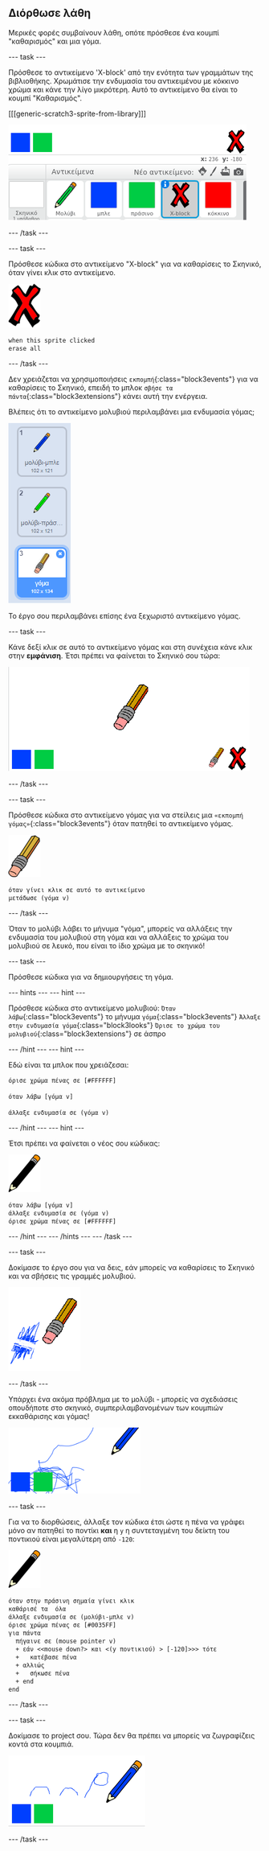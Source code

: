 ## Διόρθωσε λάθη

Μερικές φορές συμβαίνουν λάθη, οπότε πρόσθεσε ένα κουμπί "καθαρισμός" και μια γόμα.

\--- task \---

Πρόσθεσε το αντικείμενο 'X-block' από την ενότητα των γραμμάτων της βιβλιοθήκης. Χρωμάτισε την ενδυμασία του αντικειμένου με κόκκινο χρώμα και κάνε την λίγο μικρότερη. Αυτό το αντικείμενο θα είναι το κουμπί "Καθαρισμός".

[[[generic-scratch3-sprite-from-library]]]

![screenshot](images/paint-x.png)

\--- /task \---

\--- task \---

Πρόσθεσε κώδικα στο αντικείμενο "X-block" για να καθαρίσεις το Σκηνικό, όταν γίνει κλικ στο αντικείμενο.

![σταυρός](images/cross.png)

```blocks3
when this sprite clicked
erase all
```

\--- /task \---

Δεν χρειάζεται να χρησιμοποιήσεις `εκπομπή`{:class="block3events"} για να καθαρίσεις το Σκηνικό, επειδή το μπλοκ `σβήσε τα πάντα`{:class="block3extensions"} κάνει αυτή την ενέργεια.

Βλέπεις ότι το αντικείμενο μολυβιού περιλαμβάνει μια ενδυμασία γόμας;

![screenshot](images/paint-eraser-costume.png)

Το έργο σου περιλαμβάνει επίσης ένα ξεχωριστό αντικείμενο γόμας.

\--- task \---

Κάνε δεξί κλικ σε αυτό το αντικείμενο γόμας και στη συνέχεια κάνε κλικ στην **εμφάνιση**. Έτσι πρέπει να φαίνεται το Σκηνικό σου τώρα:

![screenshot](images/paint-eraser-stage.png)

\--- /task \---

\--- task \---

Πρόσθεσε κώδικα στο αντικείμενο γόμας για να στείλεις μια `«εκπομπή γόμας»`{:class="block3events"} όταν πατηθεί το αντικείμενο γόμας.

![γόμα](images/eraser.png)

```blocks3
όταν γίνει κλικ σε αυτό το αντικείμενο
μετάδωσε (γόμα v)
```

\--- /task \---

Όταν το μολύβι λάβει το μήνυμα "γόμα", μπορείς να αλλάξεις την ενδυμασία του μολυβιού στη γόμα και να αλλάξεις το χρώμα του μολυβιού σε λευκό, που είναι το ίδιο χρώμα με το σκηνικό!

\--- task \---

Πρόσθεσε κώδικα για να δημιουργήσεις τη γόμα.

\--- hints \--- \--- hint \---

Πρόσθεσε κώδικα στο αντικείμενο μολυβιού: `Όταν λάβω`{:class="block3events"} το μήνυμα `γόμα`{:class="block3events"} `Άλλαξε στην ενδυμασία γόμα`{:class="block3looks"} `Όρισε το χρώμα του μολυβιού`{:class="block3extensions"} σε άσπρο

\--- /hint \--- \--- hint \---

Εδώ είναι τα μπλοκ που χρειάζεσαι:

```blocks3
όρισε χρώμα πένας σε [#FFFFFF]

όταν λάβω [γόμα v]

άλλαξε ενδυμασία σε (γόμα v)
```

\--- /hint \--- \--- hint \---

Έτσι πρέπει να φαίνεται ο νέος σου κώδικας:

![μολύβι](images/pencil.png)

```blocks3
όταν λάβω [γόμα v]
άλλαξε ενδυμασία σε (γόμα v)
όρισε χρώμα πένας σε [#FFFFFF]
```

\--- /hint \--- \--- /hints \--- \--- /task \---

\--- task \---

Δοκίμασε το έργο σου για να δεις, εάν μπορείς να καθαρίσεις το Σκηνικό και να σβήσεις τις γραμμές μολυβιού.

![screenshot](images/paint-erase-test.png)

\--- /task \---

Υπάρχει ένα ακόμα πρόβλημα με το μολύβι - μπορείς να σχεδιάσεις οπουδήποτε στο σκηνικό, συμπεριλαμβανομένων των κουμπιών εκκαθάρισης και γόμας!

![screenshot](images/paint-draw-problem.png)

\--- task \---

Για να το διορθώσεις, άλλαξε τον κώδικα έτσι ώστε η πένα να γράφει μόνο αν πατηθεί το ποντίκι **και** η `y` η συντεταγμένη του δείκτη του ποντικιού είναι μεγαλύτερη από `-120`:

![μολύβι](images/pencil.png)

```blocks3
όταν στην πράσινη σημαία γίνει κλικ
καθάρισέ τα  όλα
άλλαξε ενδυμασία σε (μολύβι-μπλε v)
όρισε χρώμα πένας σε [#0035FF]
για πάντα 
  πήγαινε σε (mouse pointer v)
  + εάν <<mouse down?> και <(y ποντικιού) > [-120]>>> τότε 
  +   κατέβασε πένα
  + αλλιώς 
  +   σήκωσε πένα
  + end
end
```

\--- /task \---

\--- task \---

Δοκίμασε το project σου. Τώρα δεν θα πρέπει να μπορείς να ζωγραφίζεις κοντά στα κουμπιά.

![screenshot](images/paint-fixed.png)

\--- /task \---